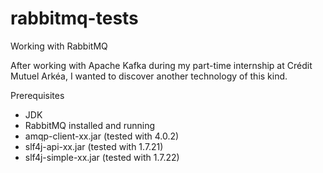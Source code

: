 # rabbitmq-tests
Working with RabbitMQ

After working with Apache Kafka during my part-time internship at Crédit Mutuel Arkéa, I wanted to discover another technology of this kind.

Prerequisites
- JDK
- RabbitMQ installed and running
- amqp-client-xx.jar (tested with 4.0.2)
- slf4j-api-xx.jar (tested with 1.7.21)
- slf4j-simple-xx.jar (tested with 1.7.22)
